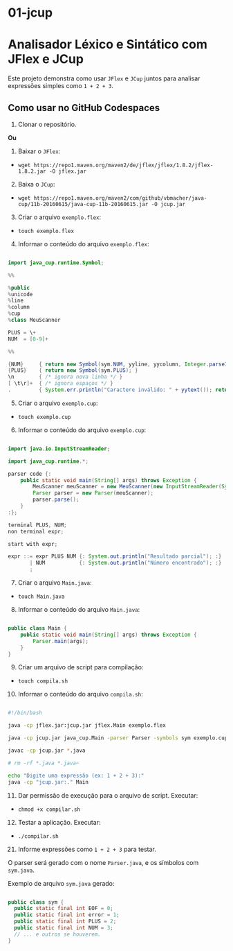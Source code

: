 # 01-jcup

# Analisador Léxico e Sintático com JFlex e JCup

Este projeto demonstra como usar `JFlex` e `JCup` juntos para analisar expressões simples como `1 + 2 + 3`.

## Como usar no GitHub Codespaces

1. Clonar o repositório.

<strong>Ou</strong>

1. Baixar o `JFlex`:
- `wget https://repo1.maven.org/maven2/de/jflex/jflex/1.8.2/jflex-1.8.2.jar -O jflex.jar`

2. Baixa o `JCup`:
- `wget https://repo1.maven.org/maven2/com/github/vbmacher/java-cup/11b-20160615/java-cup-11b-20160615.jar -O jcup.jar`

3. Criar o arquivo `exemplo.flex`:
- `touch exemplo.flex`

4. Informar o conteúdo do arquivo `exemplo.flex`:
```java

import java_cup.runtime.Symbol;

%%

%public
%unicode
%line
%column
%cup
%class MeuScanner

PLUS = \+
NUM  = [0-9]+

%%

{NUM}     { return new Symbol(sym.NUM, yyline, yycolumn, Integer.parseInt(yytext())); }
{PLUS}    { return new Symbol(sym.PLUS); }
\n        { /* ignora nova linha */ }
[ \t\r]+  { /* ignora espaços */ }
.         { System.err.println("Caractere inválido: " + yytext()); return null; }

```

5. Criar o arquivo `exemplo.cup`:
- `touch exemplo.cup`

6. Informar o conteúdo do arquivo `exemplo.cup`:
```java

import java.io.InputStreamReader;

import java_cup.runtime.*;

parser code {: 
    public static void main(String[] args) throws Exception {
        MeuScanner meuScanner = new MeuScanner(new InputStreamReader(System.in));
        Parser parser = new Parser(meuScanner);
        parser.parse();
    }
:};

terminal PLUS, NUM;
non terminal expr;

start with expr;

expr ::= expr PLUS NUM {: System.out.println("Resultado parcial"); :}
       | NUM           {: System.out.println("Número encontrado"); :}
       ;

```

7. Criar o arquivo `Main.java`:
- `touch Main.java`

8. Informar o conteúdo do arquivo `Main.java`:
```java

public class Main {
    public static void main(String[] args) throws Exception {
        Parser.main(args);
    }
}

```

9. Criar um arquivo de script para compilação:
- `touch compila.sh`

10. Informar o conteúdo do arquivo `compila.sh`:
```bash

#!/bin/bash

java -cp jflex.jar:jcup.jar jflex.Main exemplo.flex

java -cp jcup.jar java_cup.Main -parser Parser -symbols sym exemplo.cup

javac -cp jcup.jar *.java

# rm -rf *.java *.java~

echo "Digite uma expressão (ex: 1 + 2 + 3):"
java -cp "jcup.jar:." Main

```
11. Dar permissão de execução para o arquivo de script. Executar:
- `chmod +x compilar.sh`

12. Testar a aplicação. Executar:
- `./compilar.sh`

21. Informe expressões como `1 + 2 + 3` para testar.


O parser será gerado com o nome `Parser.java`, e os símbolos com `sym.java`.

Exemplo de arquivo `sym.java` gerado:
```java

public class sym {
  public static final int EOF = 0;
  public static final int error = 1;
  public static final int PLUS = 2;
  public static final int NUM = 3;
  // ... e outros se houverem.
}

```
